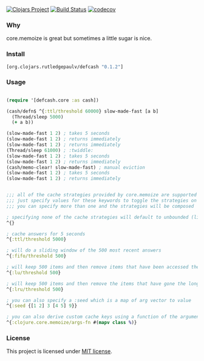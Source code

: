[![Clojars Project](https://img.shields.io/clojars/v/org.clojars.rutledgepaulv/defcash.svg)](https://clojars.org/org.clojars.rutledgepaulv/defcash)
[![Build Status](https://travis-ci.com/RutledgePaulV/defcash.svg?branch=master)](https://travis-ci.com/RutledgePaulV/defcash)
[![codecov](https://codecov.io/gh/RutledgePaulV/defcash/branch/master/graph/badge.svg)](https://codecov.io/gh/RutledgePaulV/defcash)

### Why

core.memoize is great but sometimes a little sugar is nice. 


### Install

```clojure
[org.clojars.rutledgepaulv/defcash "0.1.2"]
```


### Usage

```clojure 

(require '[defcash.core :as cash])

(cash/defn$ ^{:ttl/threshold 60000} slow-made-fast [a b]
  (Thread/sleep 5000)
  (+ a b))

(slow-made-fast 1 2) ; takes 5 seconds
(slow-made-fast 1 2) ; returns immediately
(slow-made-fast 1 2) ; returns immediately
(Thread/sleep 61000) ; :twiddle:
(slow-made-fast 1 2) ; takes 5 seconds
(slow-made-fast 1 2) ; returns immediately
(cash/memo-clear! slow-made-fast) ; manual eviction
(slow-made-fast 1 2) ; takes 5 seconds
(slow-made-fast 1 2) ; returns immediately


;;; all of the cache strategies provided by core.memoize are supported
;;; just specify values for these keywords to toggle the strategies on
;;; you can specify more than one and the strategies will be composed

; specifying none of the cache strategies will default to unbounded (like clojure.core/memoize)
^{}

; cache answers for 5 seconds
^{:ttl/threshold 5000}

; will do a sliding window of the 500 most recent answers
^{:fifo/threshold 500}

; will keep 500 items and then remove items that have been accessed the least number of times
^{:lu/threshold 500} 

; will keep 500 items and then remove the items that have gone the longest without use
^{:lru/threshold 500}

; you can also specify a :seed which is a map of arg vector to value
^{:seed {[1 2] 3 [4 5] 9}}

; you can also derive custom cache keys using a function of the arguments
^{:clojure.core.memoize/args-fn #(mapv class %)}
```

### License
This project is licensed under [MIT license](http://opensource.org/licenses/MIT).


